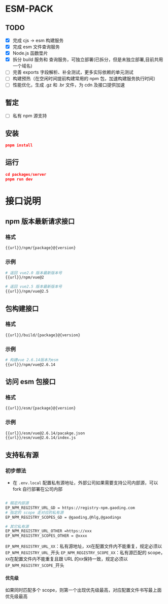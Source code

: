 # ESM-PACK

## TODO

- [x] 完成 cjs -> esm 构建服务
- [x] 完成 esm 文件查询服务
- [x] Node.js 函数垫片
- [x] 拆分 build 服务和 查询服务，可独立部署(已拆分，但是未独立部署,目前共用一个域名)
- [ ] 完善 exports 字段解析、补全测试，更多实际依赖的单元测试
- [ ] 构建预热（在空闲时间提前构建常用的 npm 包，加速构建服务执行时间）
- [ ] 性能优化，生成 .gz 和 .br 文件，为 cdn 及接口提供加速

## 暂定

- [ ] 私有 npm 源支持

## 安装

```json
pnpm install
```

## 运行

```json
cd packages/server
pnpm run dev
```

# 接口说明

## npm 版本最新请求接口

### 格式

```bash
{{url}}/npm/{package}@{version}
```

### 示例

```bash
# 返回 vue2.0 版本最新版本号
{{url}}/npm/vue@2

# 返回 vue2.5 版本最新版本号
{{url}}/npm/vue@2.5
```

## 包构建接口

### 格式

```bash
{{url}}/build/{package}@{version}
```

### 示例

```bash
# 构建vue 2.6.14版本为esm
{{url}}/npm/vue@2.6.14
```

## 访问 esm 包接口

### 格式

```bash
{{url}}/esm/{package}@{version}
```

### 示例

```bash
{{url}}/esm/vue@2.6.14/pacakge.json
{{url}}/esm/vue@2.6.14/index.js
```

## 支持私有源

### 初步想法

- 在 `.env.local` 配置私有源地址，外部公司如果需要支持公司内部源，可以 fork 自行部署在公司内部

```bash

# 稿定内部源
EP_NPM_REGISTRY_URL_GD = https://registry-npm.gaoding.com
# 指定的 scope 走对应的私有源
EP_NPM_REGISTRY_SCOPES_GD = @gaoding,@hlg,@gaodingx

# 其它私有源
EP_NPM_REGISTRY_URL_OTHER =https://xxx
EP_NPM_REGISTRY_SCOPES_OTHER = @xxxx

```

`EP_NPM_REGISTRY_URL_XX`：私有源地址，`XX`在配置文件内不能重复，规定必须以 `EP_NPM_REGISTRY_URL_`开头
`EP_NPM_REGISTRY_SCOPE_XX`：私有源匹配的 scope，`XX`在配置文件内不能重复且跟 URL 的`XX`保持一致，规定必须以 `EP_NPM_REGISTRY_SCOPE_`开头

#### 优先级

如果同时匹配多个 scope，则第一个出现优先级最高，对应配置文件书写最上面优先级最高
